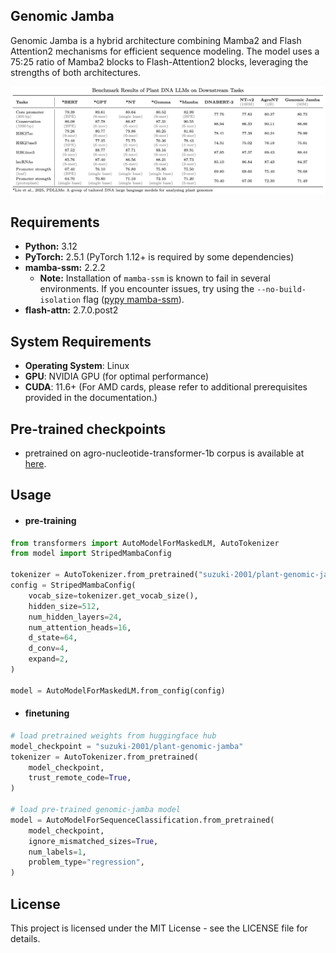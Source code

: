 ## Genomic Jamba

Genomic Jamba is a hybrid architecture combining Mamba2 and Flash Attention2 mechanisms for efficient sequence modeling. The model uses a 75:25 ratio of Mamba2 blocks to Flash-Attention2 blocks, leveraging the strengths of both architectures.

![benchmark results](md/results.png)

## Requirements

- **Python:** 3.12  
- **PyTorch:** 2.5.1 (PyTorch 1.12+ is required by some dependencies)  
- **mamba-ssm:** 2.2.2  
  - **Note:** Installation of `mamba-ssm` is known to fail in several environments. If you encounter issues, try using the `--no-build-isolation` flag ([pypy mamba-ssm](https://pypi.org/project/mamba-ssm/)).  
- **flash-attn:** 2.7.0.post2  

## System Requirements
- **Operating System**: Linux
- **GPU**: NVIDIA GPU (for optimal performance)
- **CUDA**: 11.6+ (For AMD cards, please refer to additional prerequisites provided in the documentation.)

## Pre-trained checkpoints
- pretrained on agro-nucleotide-transformer-1b corpus is available at [here](https://huggingface.co/suzuki-2001/plant-genomic-jamba).

## Usage

- #### pre-training

```python
from transformers import AutoModelForMaskedLM, AutoTokenizer
from model import StripedMambaConfig

tokenizer = AutoTokenizer.from_pretrained("suzuki-2001/plant-genomic-jamba")
config = StripedMambaConfig(
    vocab_size=tokenizer.get_vocab_size(),
    hidden_size=512,
    num_hidden_layers=24,
    num_attention_heads=16,
    d_state=64,
    d_conv=4,
    expand=2,
)

model = AutoModelForMaskedLM.from_config(config)
```


- #### finetuning
```python
# load pretrained weights from huggingface hub
model_checkpoint = "suzuki-2001/plant-genomic-jamba"
tokenizer = AutoTokenizer.from_pretrained(
    model_checkpoint,
    trust_remote_code=True,
)

# load pre-trained genomic-jamba model
model = AutoModelForSequenceClassification.from_pretrained(
    model_checkpoint,
    ignore_mismatched_sizes=True,
    num_labels=1,
    problem_type="regression",
)
```

## License
This project is licensed under the MIT License - see the LICENSE file for details.
